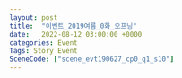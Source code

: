 ```yaml
---
layout: post
title:  "이벤트_2019여름_0화_오프닝"
date:   2022-08-12 03:00:00 +0000
categories: Event
Tags: Story Event
SceneCode: ["scene_evt190627_cp0_q1_s10"]
---
```

